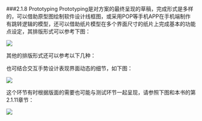 ###2.1.8 Prototyping
Prototyping是对方案的最终呈现的草稿，完成形式是多样的，可以借助原型图绘制软件设计线框图，或采用POP等手机APP在手机端制作有跳转逻辑的模型，还可以借助纸片模型在多个界面尺寸的纸片上完成基本的功能点设定，其排版形式可以参考下图：



![](http://kitpic.makebi.net/ixd/1_8_2.jpg)


其他的排版形式还可以参考以下几种：


也可结合交互手势设计表现界面动态的细节，如下图：

![](http://kitpic.makebi.net/ixd/1_8.jpg)

这个环节有时根据版面的需要也可能与测试环节一起呈现，请参照下图和本书的第2.1.11章节：

![](http://kitpic.makebi.net/ixd/1_11.jpg)
